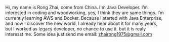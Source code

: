 Hi, my name is Rong Zhai, come from China. I'm Java Developer.
I’m interested in coding and woodworking, yes, I think they are same things.
I’m currently learning AWS and Docker. Because I started with Java Enterprise, 
and now I discover the new world, I already hear about it for many years, but I worked as legacy developer, 
no chance to use it. but it is realy interesst me.
Some idea just send me email: zhairong1975@gmail.com


<!---
zhairong/zhairong is a ✨ special ✨ repository because its `README.md` (this file) appears on your GitHub profile.
You can click the Preview link to take a look at your changes.
--->
